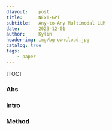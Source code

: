 ```yaml
---
dlayout:    post
title:      NExT-GPT
subtitle:   Any-to-Any Multimodal LLM
date:       2023-12-01
author:     Kylin
header-img: img/bg-owncloud.jpg
catalog: true
tags:
    - paper
---
```




[TOC]

### Abs





### Intro





### Method


